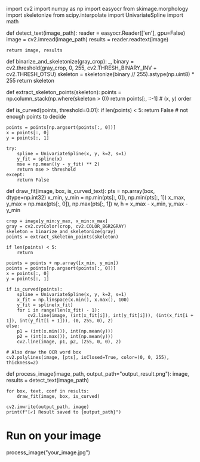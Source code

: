 import cv2
import numpy as np
import easyocr
from skimage.morphology import skeletonize
from scipy.interpolate import UnivariateSpline
import math

def detect_text(image_path):
    reader = easyocr.Reader(['en'], gpu=False)
    image = cv2.imread(image_path)
    results = reader.readtext(image)

    return image, results

def binarize_and_skeletonize(gray_crop):
    _, binary = cv2.threshold(gray_crop, 0, 255, cv2.THRESH_BINARY_INV + cv2.THRESH_OTSU)
    skeleton = skeletonize(binary // 255).astype(np.uint8) * 255
    return skeleton

def extract_skeleton_points(skeleton):
    points = np.column_stack(np.where(skeleton > 0))
    return points[:, ::-1]  # (x, y) order

def is_curved(points, threshold=0.01):
    if len(points) < 5:
        return False  # not enough points to decide

    points = points[np.argsort(points[:, 0])]
    x = points[:, 0]
    y = points[:, 1]

    try:
        spline = UnivariateSpline(x, y, k=2, s=1)
        y_fit = spline(x)
        mse = np.mean((y - y_fit) ** 2)
        return mse > threshold
    except:
        return False

def draw_fit(image, box, is_curved_text):
    pts = np.array(box, dtype=np.int32)
    x_min, y_min = np.min(pts[:, 0]), np.min(pts[:, 1])
    x_max, y_max = np.max(pts[:, 0]), np.max(pts[:, 1])
    w, h = x_max - x_min, y_max - y_min

    crop = image[y_min:y_max, x_min:x_max]
    gray = cv2.cvtColor(crop, cv2.COLOR_BGR2GRAY)
    skeleton = binarize_and_skeletonize(gray)
    points = extract_skeleton_points(skeleton)

    if len(points) < 5:
        return

    points = points + np.array([x_min, y_min])
    points = points[np.argsort(points[:, 0])]
    x = points[:, 0]
    y = points[:, 1]

    if is_curved(points):
        spline = UnivariateSpline(x, y, k=2, s=1)
        x_fit = np.linspace(x.min(), x.max(), 100)
        y_fit = spline(x_fit)
        for i in range(len(x_fit) - 1):
            cv2.line(image, (int(x_fit[i]), int(y_fit[i])), (int(x_fit[i + 1]), int(y_fit[i + 1])), (0, 255, 0), 2)
    else:
        p1 = (int(x.min()), int(np.mean(y)))
        p2 = (int(x.max()), int(np.mean(y)))
        cv2.line(image, p1, p2, (255, 0, 0), 2)

    # Also draw the OCR word box
    cv2.polylines(image, [pts], isClosed=True, color=(0, 0, 255), thickness=2)

def process_image(image_path, output_path="output_result.png"):
    image, results = detect_text(image_path)

    for box, text, conf in results:
        draw_fit(image, box, is_curved)

    cv2.imwrite(output_path, image)
    print(f"[✓] Result saved to {output_path}")

# Run on your image
process_image("your_image.jpg")